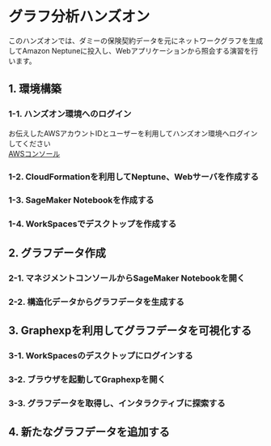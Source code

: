 # グラフ分析ハンズオン
このハンズオンでは、ダミーの保険契約データを元にネットワークグラフを生成してAmazon Neptuneに投入し、Webアプリケーションから照会する演習を行います。

## 1. 環境構築
### 1-1. ハンズオン環境へのログイン
お伝えしたAWSアカウントIDとユーザーを利用してハンズオン環境へログインしてください  
[AWSコンソール](https://console.aws.amazon.com/console/home)  

### 1-2. CloudFormationを利用してNeptune、Webサーバを作成する
### 1-3. SageMaker Notebookを作成する
### 1-4. WorkSpacesでデスクトップを作成する

## 2. グラフデータ作成
### 2-1. マネジメントコンソールからSageMaker Notebookを開く
### 2-2. 構造化データからグラフデータを生成する

## 3. Graphexpを利用してグラフデータを可視化する
### 3-1. WorkSpacesのデスクトップにログインする
### 3-2. ブラウザを起動してGraphexpを開く
### 3-3. グラフデータを取得し、インタラクティブに探索する

## 4. 新たなグラフデータを追加する